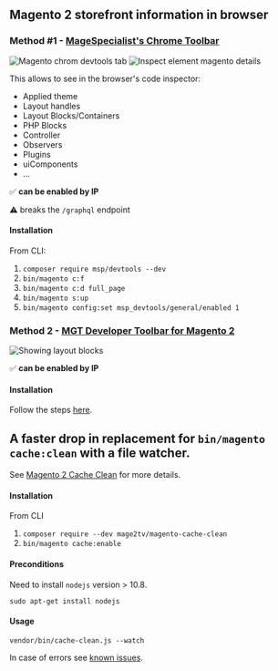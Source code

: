 
## Magento 2 storefront information in browser

### Method #1 - [MageSpecialist's Chrome Toolbar](https://github.com/magespecialist/mage-chrome-toolbar#magento-chrome-toolbar-for-msp-devtools)

![Magento chrom devtools tab](https://user-images.githubusercontent.com/13456702/109925248-2fac6f80-7cca-11eb-8802-47b1279050b4.png)
![Inspect element magento details](https://user-images.githubusercontent.com/13456702/109925344-49e64d80-7cca-11eb-890b-31bbcc66f601.png)


This allows to see in the browser's code inspector:

- Applied theme
- Layout handles
- Layout Blocks/Containers
- PHP Blocks
- Controller
- Observers
- Plugins
- uiComponents
- ...


✅ **can be enabled by IP**

⚠️ breaks the `/graphql` endpoint


#### Installation

From CLI:

1. `composer require msp/devtools --dev`
2. `bin/magento c:f`
3. `bin/magento c:d full_page`
4. `bin/magento s:up`
5. `bin/magento config:set msp_devtools/general/enabled 1`


### Method 2 - [MGT Developer Toolbar for Magento 2](https://github.com/mgtcommerce/Mgt_Developertoolbar)

![Showing layout blocks](https://www.mgt-commerce.com/docs/img/mgt-developer-toolbar/magento2/blocks.png)

✅ **can be enabled by IP**

#### Installation

Follow the steps [here](https://www.mgt-commerce.com/docs/mgt-developer-toolbar/magento2/installation).


## A faster drop in replacement for `bin/magento cache:clean` with a file watcher.

See [Magento 2 Cache Clean](https://github.com/mage2tv/magento-cache-clean#magento-2-cache-clean) for more details.

#### Installation

From CLI

1. `composer require --dev mage2tv/magento-cache-clean`
2. `bin/magento cache:enable`

#### Preconditions

Need to install `nodejs` version > 10.8.

`sudo apt-get install nodejs`

#### Usage

`vendor/bin/cache-clean.js --watch`

In case of errors see [known issues](https://github.com/mage2tv/magento-cache-clean#known-issues).
